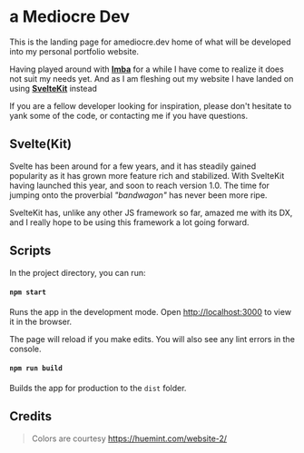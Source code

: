 # a Mediocre Dev

This is the landing page for amediocre.dev home of what will be developed into my personal portfolio website.

Having played around with **[Imba](https://imba.io/)** for a while I have come to realize it does not suit my needs yet. And as I am fleshing out my website I have landed on using **[SvelteKit](https://kit.svelte.dev/)** instead

If you are a fellow developer looking for inspiration, please don't hesitate to yank some of the code, or contacting me if you have questions.

## Svelte(Kit)

Svelte has been around for a few years, and it has steadily gained popularity as it has grown more feature rich and stabilized. With SvelteKit having launched this year, and soon to reach version 1.0. The time for jumping onto the proverbial _"bandwagon"_ has never been more ripe.

SvelteKit has, unlike any other JS framework so far, amazed me with its DX, and I really hope to be using this framework a lot going forward.

## Scripts

In the project directory, you can run:

#### `npm start`

Runs the app in the development mode.
Open [http://localhost:3000](http://localhost:3000) to view it in the browser.

The page will reload if you make edits.
You will also see any lint errors in the console.

#### `npm run build`

Builds the app for production to the `dist` folder.

## Credits

> Colors are courtesy https://huemint.com/website-2/
